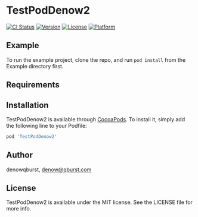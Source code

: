 # TestPodDenow2

[![CI Status](https://img.shields.io/travis/denowqburst/TestPodDenow2.svg?style=flat)](https://travis-ci.org/denowqburst/TestPodDenow2)
[![Version](https://img.shields.io/cocoapods/v/TestPodDenow2.svg?style=flat)](https://cocoapods.org/pods/TestPodDenow2)
[![License](https://img.shields.io/cocoapods/l/TestPodDenow2.svg?style=flat)](https://cocoapods.org/pods/TestPodDenow2)
[![Platform](https://img.shields.io/cocoapods/p/TestPodDenow2.svg?style=flat)](https://cocoapods.org/pods/TestPodDenow2)

## Example

To run the example project, clone the repo, and run `pod install` from the Example directory first.

## Requirements

## Installation

TestPodDenow2 is available through [CocoaPods](https://cocoapods.org). To install
it, simply add the following line to your Podfile:

```ruby
pod 'TestPodDenow2'
```

## Author

denowqburst, denow@qburst.com

## License

TestPodDenow2 is available under the MIT license. See the LICENSE file for more info.
